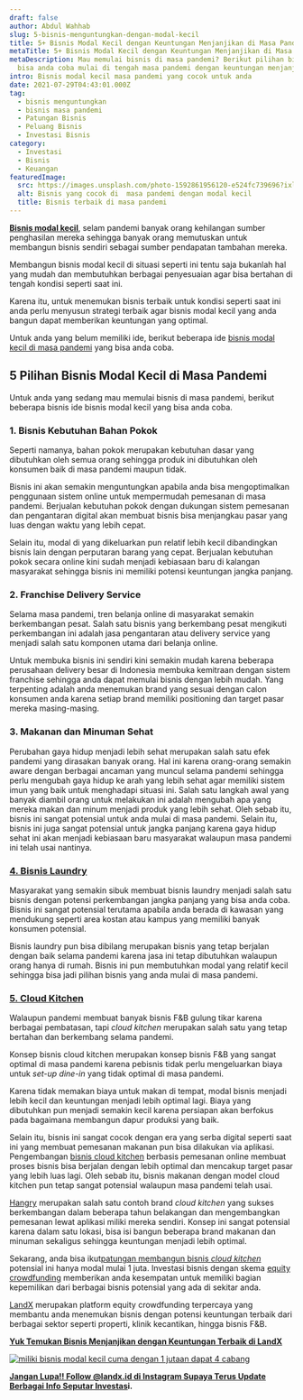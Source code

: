 ```yaml
---
draft: false
author: Abdul Wahhab
slug: 5-bisnis-menguntungkan-dengan-modal-kecil
title: 5+ Bisnis Modal Kecil dengan Keuntungan Menjanjikan di Masa Pandemi
metaTitle: 5+ Bisnis Modal Kecil dengan Keuntungan Menjanjikan di Masa Pandemi
metaDescription: Mau memulai bisnis di masa pandemi? Berikut pilihan bisnis yang
  bisa anda coba mulai di tengah masa pandemi dengan keuntungan menjanjikan
intro: Bisnis modal kecil masa pandemi yang cocok untuk anda
date: 2021-07-29T04:43:01.000Z
tag:
  - bisnis menguntungkan
  - bisnis masa pandemi
  - Patungan Bisnis
  - Peluang Bisnis
  - Investasi Bisnis
category:
  - Investasi
  - Bisnis
  - Keuangan
featuredImage:
  src: https://images.unsplash.com/photo-1592861956120-e524fc739696?ixlib=rb-1.2.1&ixid=MnwxMjA3fDB8MHxwaG90by1wYWdlfHx8fGVufDB8fHx8&auto=format&fit=crop&w=870&q=80
  alt: Bisnis yang cocok di  masa pandemi dengan modal kecil
  title: Bisnis terbaik di masa pandemi
---
```

**[Bisnis modal kecil](https://landx.id/)**, selam pandemi banyak orang kehilangan sumber penghasilan mereka sehingga banyak orang memutuskan untuk membangun bisnis sendiri sebagai sumber pendapatan tambahan mereka.

Membangun bisnis modal kecil di situasi seperti ini tentu saja bukanlah hal yang mudah dan membutuhkan berbagai penyesuaian agar bisa bertahan di tengah kondisi seperti saat ini.

Karena itu, untuk menemukan bisnis terbaik untuk kondisi seperti saat ini anda perlu menyusun strategi terbaik agar bisnis modal kecil yang anda bangun dapat memberikan keuntungan yang optimal.

Untuk anda yang belum memiliki ide, berikut beberapa ide [bisnis modal kecil di masa pandemi](https://landx.id/) yang bisa anda coba.

## 5 Pilihan Bisnis Modal Kecil di Masa Pandemi

Untuk anda yang sedang mau memulai bisnis di masa pandemi, berikut beberapa bisnis ide bisnis modal kecil yang bisa anda coba.

### 1. Bisnis Kebutuhan Bahan Pokok

Seperti namanya, bahan pokok merupakan kebutuhan dasar yang dibutuhkan oleh semua orang sehingga produk ini dibutuhkan oleh konsumen baik di masa pandemi maupun tidak.

Bisnis ini akan semakin menguntungkan apabila anda bisa mengoptimalkan penggunaan sistem online untuk mempermudah pemesanan di masa pandemi. Berjualan kebutuhan pokok dengan dukungan sistem pemesanan dan pengantaran digital akan membuat bisnis bisa menjangkau pasar yang luas dengan waktu yang lebih cepat.

Selain itu, modal di yang dikeluarkan pun relatif lebih kecil dibandingkan bisnis lain dengan perputaran barang yang cepat. Berjualan kebutuhan pokok secara online kini sudah menjadi kebiasaan baru di kalangan masyarakat sehingga bisnis ini memiliki potensi keuntungan jangka panjang.

### 2. Franchise Delivery Service

Selama masa pandemi, tren belanja online di masyarakat semakin berkembangan pesat. Salah satu bisnis yang berkembang pesat mengikuti perkembangan ini adalah jasa pengantaran atau delivery service yang menjadi salah satu komponen utama dari belanja online.

Untuk membuka bisnis ini sendiri kini semakin mudah karena beberapa perusahaan delivery besar di Indonesia membuka kemitraan dengan sistem franchise sehingga anda dapat memulai bisnis dengan lebih mudah. Yang terpenting adalah anda menemukan brand yang sesuai dengan calon konsumen anda karena setiap brand memiliki positioning dan target pasar mereka masing-masing.

### 3. Makanan dan Minuman Sehat

Perubahan gaya hidup menjadi lebih sehat merupakan salah satu efek pandemi yang dirasakan banyak orang.  Hal ini karena orang-orang semakin aware dengan berbagai ancaman yang muncul selama pandemi sehingga perlu mengubah gaya hidup ke arah yang lebih sehat agar memiliki sistem imun yang baik untuk menghadapi situasi ini. Salah satu langkah awal yang banyak diambil orang untuk melakukan ini adalah mengubah apa yang mereka makan dan minum menjadi produk yang lebih sehat. Oleh sebab itu, bisnis ini sangat potensial untuk anda mulai di masa pandemi. Selain itu, bisnis ini juga sangat potensial untuk jangka panjang karena gaya hidup sehat ini akan menjadi kebiasaan baru masyarakat walaupun masa pandemi ini telah usai nantinya.

### [4. Bisnis Laundry](https://landx.id/)

Masyarakat yang semakin sibuk membuat bisnis laundry menjadi salah satu bisnis dengan potensi perkembangan jangka panjang yang bisa anda coba. Bisnis ini sangat potensial terutama apabila anda berada di kawasan yang mendukung seperti area kostan atau kampus yang memiliki banyak konsumen potensial.

Bisnis laundry pun bisa dibilang merupakan bisnis yang tetap berjalan dengan baik selama pandemi karena jasa ini tetap dibutuhkan walaupun orang hanya di rumah. Bisnis ini pun membutuhkan modal yang relatif kecil sehingga bisa jadi pilihan bisnis yang anda mulai di masa pandemi.

### [5. Cloud Kitchen](https://landx.id/)

Walaupun pandemi membuat banyak bisnis F&B gulung tikar karena berbagai pembatasan, tapi *cloud kitchen* merupakan salah satu yang tetap bertahan dan berkembang selama pandemi.

Konsep bisnis cloud kitchen merupakan konsep bisnis F&B yang sangat optimal di masa pandemi karena pebisnis tidak perlu mengeluarkan biaya untuk *set-up*  *dine-in* yang tidak optimal di masa pandemi.

Karena tidak memakan biaya untuk makan di tempat, modal bisnis menjadi lebih kecil dan keuntungan menjadi lebih optimal lagi. Biaya yang dibutuhkan pun menjadi semakin kecil karena persiapan akan berfokus pada bagaimana membangun dapur produksi yang baik.

Selain itu, bisnis ini sangat cocok dengan era yang serba digital seperti saat ini yang membuat pemesanan makanan pun bisa dilakukan via aplikasi. Pengembangan [bisnis cloud kitchen](https://landx.id/) berbasis pemesanan online membuat proses bisnis bisa berjalan dengan lebih optimal dan mencakup target pasar yang lebih luas lagi. Oleh sebab itu, bisnis makanan dengan model cloud kitchen pun tetap sangat potensial walaupun masa pandemi telah usai.

[Hangry](https://landx.id/) merupakan salah satu contoh brand *cloud kitchen* yang sukses berkembangan dalam beberapa tahun belakangan dan mengembangkan pemesanan lewat aplikasi miliki mereka sendiri. Konsep ini sangat potensial karena dalam satu lokasi, bisa isi bangun beberapa brand makanan dan minuman sekaligus sehingga keuntungan menjadi lebih optimal.

Sekarang, anda bisa ikut[patungan membangun bisnis *cloud kitchen*](https://landx.id/) potensial ini hanya modal mulai 1 juta. Investasi bisnis dengan skema [equity crowdfunding](https://landx.id/) memberikan anda kesempatan untuk memiliki bagian kepemilikan dari berbagai bisnis potensial yang ada di sekitar anda.

[LandX](https://landx.id/) merupakan platform equity crowdfunding terpercaya yang membantu anda menemukan bisnis dengan potensi keuntungan terbaik dari berbagai sektor seperti properti, klinik kecantikan, hingga bisnis F&B.

**[Yuk Temukan Bisnis Menjanjikan dengan Keuntungan Terbaik di LandX](https://landx.id/?utm_source=Blog&utm_medium=organic+keyword&utm_campaign=blog&utm_id=Blog)**

[![miliki bisnis modal kecil cuma dengan 1 jutaan dapat 4 cabang ](https://accountgram-production.sfo2.cdn.digitaloceanspaces.com/landx_ghost/2021/11/jadi-owner-bisnis-hanya-1-jutaan-dengan-cuan-yang-sangat-menjanjikan.png)](https://landx.id/?utm_source=Blog&utm_medium=organic+keyword&utm_campaign=blog&utm_id=Blog)

**[Jangan Lupa!! Follow @landx.id di Instagram Supaya Terus Update Berbagai Info Seputar Investas](https://instagram.com/landx.id?utm_medium=copy_link)i.**
